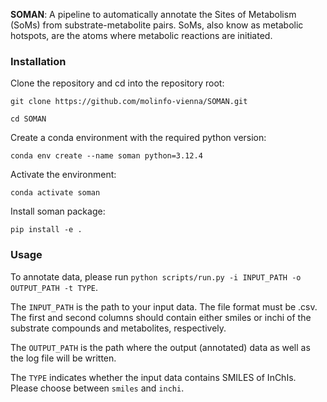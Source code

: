 **SOMAN**: A pipeline to automatically annotate the Sites of Metabolism (SoMs) from substrate-metabolite pairs. SoMs, also know as metabolic hotspots, are the atoms where metabolic reactions are initiated.

### Installation

Clone the repository and cd into the repository root:

`git clone https://github.com/molinfo-vienna/SOMAN.git`

`cd SOMAN`

Create a conda environment with the required python version:

`conda env create --name soman python=3.12.4`

Activate the environment:

`conda activate soman`

Install soman package:

`pip install -e .`


### Usage

To annotate data, please run `python scripts/run.py -i INPUT_PATH -o OUTPUT_PATH -t TYPE`.

The `INPUT_PATH` is the path to your input data. The file format must be .csv. The first and second columns should contain either smiles or inchi of the substrate compounds and metabolites, respectively.

The `OUTPUT_PATH` is the path where the output (annotated) data as well as the log file will be written.

The `TYPE` indicates whether the input data contains SMILES of InChIs. Please choose between `smiles` and `inchi`.
